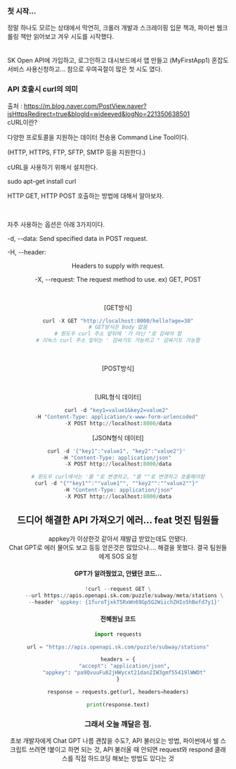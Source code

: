 ### 첫 시작...
정말 하나도 모르는 상태에서 막연히, 크롤러 개발과 스크레이핑 입문 책과, 파이썬 웹크롤링 책만 읽어보고 겨우 시도를 시작했다.  
<br><br>
SK Open API에 가입하고, 로그인하고 대시보드에서 앱 만들고 (MyFirstApp1) 혼잡도 서비스 사용신청하고... 참으로 우여곡절이 많은 첫 시도 였다.
### API 호출시 curl의 의미 
출처 : https://m.blog.naver.com/PostView.naver?isHttpsRedirect=true&blogId=wideeyed&logNo=221350638501  
cURL이란? 


다양한 프로토콜을 지원하는 데이터 전송용 Command Line Tool이다.

(HTTP, HTTPS, FTP, SFTP, SMTP 등을 지원한다.)

cURL을 사용하기 위해서 설치한다.

sudo apt-get install curl
​

HTTP GET, HTTP POST 호출하는 방법에 대해서 알아보자. 

​

자주 사용하는 옵션은 아래 3가지이다.

-d, --data: <data> Send specified data in POST request. 

-H, --header: <header> Headers to supply with request. 

-X, --request: The request method to use. ex) GET, POST

​

[GET방식]

```python
curl -X GET "http://localhost:8000/hello?age=30"
# GET방식은 Body 없음
# 원도우 curl 주소 앞뒤에 '가 아닌 "로 감싸야 함
# 리눅스 curl 주소 앞뒤는 ' 감싸기도 가능하고 " 감싸기도 가능함
```
​

[POST방식]

​

[URL형식 데이터]

```python
curl -d "key1=value1&key2=value2" 
-H "Content-Type: application/x-www-form-urlencoded" 
-X POST http://localhost:8000/data
```  
[JSON형식 데이터]

```python
curl -d '{"key1":"value1", "key2":"value2"}' 
-H "Content-Type: application/json" 
-X POST http://localhost:8000/data
```

```python
# 원도우 curl에서는 '를 "로 변경하고, "를 ""로 변경하고 호출해야함
curl -d "{""key1"":""value1"", ""key2"":""value2""}" 
-H "Content-Type: application/json"
-X POST http://localhost:8000/data
```

## 드디어 해결한 API 가져오기 에러... feat 멋진 팀원들
appkey가 이상한것 같아서 재발급 받았는데도 안됐다.<br>
Chat GPT로 에러 물어도 보고 등등 얻은것은 많았으나.... 해결을 못했다. 결국 팀원들에게 SOS 요청
#### **GPT가 알려줬었고, 안됐던 코드...**
```python
!curl --request GET \
    --url https://apis.openapi.sk.com/puzzle/subway/meta/stations \
    --header 'appkey: {1furoTjxkT5RxWn69Gp5G2WiichZHIo5hBefd7y1}'
```

#### 전혜원님 코드
```python
import requests

url = "https://apis.openapi.sk.com/puzzle/subway/stations"

headers = {
    "accept": "application/json",
    "appkey": "pa9QvuuFu82jHWycxt21dan2IW3gmf55419lWWDt"
}

response = requests.get(url, headers=headers)

print(response.text)
```

### 그래서 오늘 깨달은 점.
초보 개발자에게 Chat GPT 나름 괜찮을 수도?, API 불러오는 방법, 파이썬에서 쉘 스크립트 쓰려면 !붙이고 하면 되는 것, API 불러올 때 안되면 request와 respond 클래스를 직접 하드코딩 해보는 방법도 있다는 것